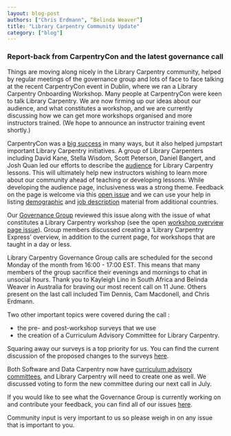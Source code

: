 ```yaml
---
layout: blog-post
authors: ["Chris Erdmann", “Belinda Weaver”]
title: "Library Carpentry Community Update"
category: ["blog"]
---
```


### Report-back from CarpentryCon and the latest governance call

Things are moving along nicely in the Library Carpentry community, helped by regular meetings of the governance group and lots of face to face talking at the recent CarpentryCon event in Dublin, where we ran a Library Carpentry Onboarding Workshop.  Many people at CarpentryCon were keen to talk Library Carpentry. We are now firming up our ideas about our audience, and what constitutes a workshop, and we are currently discussing how we can get more workshops organised and more instructors trained. (We hope to announce an instructor training event shortly.)

CarpentryCon was a [big success](https://carpentries.org/blog/2018/06/carpentry-con-report/) in many ways, but it also helped jumpstart important Library Carpentry initiatives. A group of Library Carpenters including David Kane, Stella Wisdom, Scott Peterson, Daniel Bangert, and Josh Quan led our efforts to describe the [audience](https://librarycarpentry.github.io/lc-overview/audience/index.html) for Library Carpentry lessons. This will ultimately help new instructors wishing to learn more about our community ahead of teaching or developing lessons. While developing the audience page, inclusiveness was a strong theme. Feedback on the page is welcome via this [open issue](https://github.com/LibraryCarpentry/governance/issues/5) and we can use your help in listing [demographic](https://librarycarpentry.github.io/lc-overview/demographics/index.html) and [job description](https://librarycarpentry.github.io/lc-overview/jobs/index.html) material from additional countries.

Our [Governance Group](https://librarycarpentry.org/#team) reviewed this issue along with the issue of what constitutes a Library Carpentry workshop (see the open [workshop overview page issue](https://github.com/LibraryCarpentry/governance/issues/2)). Group members discussed creating a ‘Library Carpentry Express’ overview, in addition to the current page, for workshops that are taught in a day or less. 

Library Carpentry Governance Group calls are scheduled for the second Monday of the month from 16:00 - 17:00 EST. This means that many members of the group sacrifice their evenings and mornings to chat in unsocial hours. Thank you to Kayleigh Lino in South Africa and Belinda Weaver in Australia for braving our most recent call on 11 June. Others present on the last call included Tim Dennis, Cam Macdonell, and Chris Erdmann. 

Two other important topics were covered during the call : 
*  the pre- and post-workshop surveys that we use 
* the creation of a Curriculum Advisory Committee for Library Carpentry. 

Squaring away our surveys is a top priority for us. You can find the current discussion of the proposed changes to the surveys [here](https://github.com/LibraryCarpentry/governance/issues/4). 

Both Software and Data Carpentry now have [curriculum advisory committees](https://carpentries.org/community/), and Library Carpentry will need to create one as well. We discussed voting to form the new committee during our next call in July. 

If you would like to see what the Governance Group is currently working on and contribute your feedback, you can find all of our issues [here](https://github.com/LibraryCarpentry/governance/issues). 

Community input is very important to us so please weigh in on any issue that is important to you.
